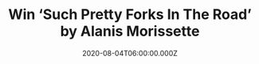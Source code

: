 ---
campaign-uuid: "c-555fadf7-f58d-4895-8375-c8a02f9d8cbd"
type: "Competition"
category: "Music"
date: "2020-08-04T06:00:00.000Z"
end-date: "2020-09-04T23:59:00.000Z"
disable-form: false
is_promoted: false
has_entry_page: true
title: "Win ‘Such Pretty Forks In The Road’ by Alanis Morissette"
competition-description: "<p>The ninth and seventh international studio album by the\
  \ Canadian-American singer-songwriter Alanis Morissette is finally here and we have\
  \ managed to get one copy for you. It is Morissette's first studio album in eight\
  \ years, following 2012's 'Havoc and Bright Lights'</p>\n<p>Click below and it could\
  \ be yours.</p>\n"
hero-header: "Win ‘Such Pretty Forks In The Road’ by Alanis Morissette"
terms-confirmation: "N/A"
banner-img: "https://assets.expresslyapp.com/asset-edef8a0f-d3b4-409e-b88a-074007242685.jpg"
logo-left-href: "aaa.nme.com"
logo-left-image: "https://assets.expresslyapp.com/asset-d9115b73-281f-4bf9-8cfc-fc739157b47f.jpg"
logo-left-title: "NME AAA"
bg-image-hero: "https://assets.expresslyapp.com/asset-859c0b48-992f-4901-974c-48f4ac9a2347.jpg"
bg-image-first: "https://assets.expresslyapp.com/asset-d3573ed8-9ab7-429a-a466-4d66d2345660.jpg"
section1-content: "<p>We are giving away the ninth and seventh international studio\
  \ album by the Canadian-American singer-songwriter Alanis Morissette. The album\
  \ features the singles 'Reasons I Drink', 'Smiling', and ‘Diagnosis'.</p>\n<p>Want\
  \ to hear it first? Click below and it could be coming home to you.</p>\n"
entry-title: "Win ‘Such Pretty Forks In The Road’ by Alanis Morissette"
entry-content: "<p>Enter the draw to win ‘Such Pretty Forks In The Road’ by Alanis\
  \ Morissette by completing the form below before 23:59 on the 4rd of September 2020.</p>\n"
has-winner: false
prize-description: "‘Such Pretty Forks In The Road’ by Alanis Morissette"
special-conditions: "Multiple entries are allowed up to one every day.\r\n\r\nThis\
  \ competition is also available on: https://club.expressly.io/competitions/such-pretty-forks-alanis"
country-restrictions:
- "GB"
---